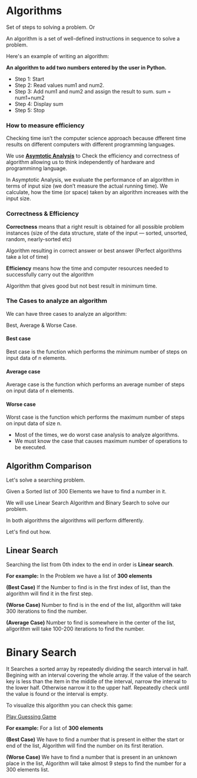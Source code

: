 # Algorithms
Set of steps to solving a problem. Or

An algorithm is a set of well-defined instructions in sequence to solve a problem.

Here's an example of writing an algorithm:

**An algorithm to add two numbers entered by the user in Python.**

* Step 1: Start
* Step 2: Read values num1 and num2. 
* Step 3: Add num1 and num2 and assign the result to sum.
          sum = num1+num2
* Step 4: Display sum 
* Step 5: Stop
### How to measure efficiency
Checking time isn’t the computer science approach because dfferent time results on different computers with different programming languages.

We use [**Asymtotic Analysis**](https://github.com/Habib0308/Design-Analysis-Of-Algorithms/blob/master/Notes/Asymtotic%20Analysis.md) to Check the efficiency and correctness of algorithm allowing us to think independently of hardware and programminng language. 

In Asymptotic Analysis, we evaluate the performance of an algorithm in terms of input size (we don’t measure the actual running time). We calculate, how the time (or space) taken by an algorithm increases with the input size.
### Correctness & Efficiency
**Correctness** means that a right result is obtained for all possible problem instances (size of the data structure, state of the input — sorted, unsorted, random, nearly-sorted etc)

Algorithm resulting in correct answer or best answer (Perfect algorithms take a lot of time)

**Efficiency** means how the time and computer resources needed to successfully carry out the algorithm

Algorithm that gives good but not best result in minimum time.

### The Cases to analyze an algorithm
We can have three cases to analyze an algorithm:

Best, Average & Worse Case.
#### Best case
Best case is the function which performs the minimum number of steps on input data of n elements.
#### Average case
Average case is the function which performs an average number of steps on input data of n elements.
#### Worse case
Worst case is the function which performs the maximum number of steps on input data of size n. 
* Most of the times, we do worst case analysis to analyze algorithms.
* We must know the case that causes maximum number of operations to be executed.
## Algorithm Comparison
Let's solve a searching problem.

Given a Sorted list of 300 Elements we have to find a number in it.

We will use Linear Search Algorithm and Binary Search to solve our problem. 

In both algorithms the algorithms will perform differently. 

Let's find out how.

## Linear Search
Searching the list from 0th index to the end in order is **Linear search**.

**For example:** In the Problem we have a list of **300 elements**

**(Best Case)**
If the Number to find is in the first index of list, than the algorithm will find it in the first step.

**(Worse Case)**
Number to find is in the end of the list, allgorithm will take 300 iterations to find the number. 

**(Average Case)**
Number to find is somewhere in the center of the list, allgorithm will take 100-200 iterations to find the number. 
# Binary Search
It Searches a sorted array by repeatedly dividing the search interval in half. Begining with an interval covering the whole array. If the value of the search key is less than the item in the middle of the interval, narrow the interval to the lower half. Otherwise narrow it to the upper half. Repeatedly check until the value is found or the interval is empty.

To visualize this algorithm you can check this game:

[Play Guessing Game](https://www.khanacademy.org/computing/computer-science/algorithms/intro-to-algorithms/a/a-guessing-game)

**For example:** For a list of **300 elements**

**(Best Case)**
 We have to find a number that is present in either the start or end of the list, Algorithm will find the number on its first iteration. 

**(Worse Case)**
We have to find a number that is present in an unknown place in the list, Algorithm will take almost 9 steps to find the number for a 300 elements list. 
